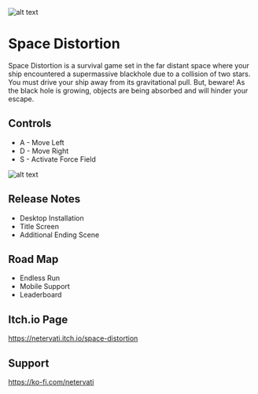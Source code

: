 ![alt text](https://github.com/netervati/space-distortion/blob/main/demo/demo-01.gif?raw=true)
# Space Distortion
Space Distortion is a survival game set in the far distant space where your ship encountered a supermassive blackhole due to a collision of two stars. You must drive your ship away from its gravitational pull. But, beware! As the black hole is growing, objects are being absorbed and will hinder your escape.

## Controls
- A - Move Left
- D - Move Right
- S - Activate Force Field

![alt text](https://github.com/netervati/space-distortion/blob/main/demo/demo-02.gif?raw=true)

## Release Notes
- Desktop Installation
- Title Screen
- Additional Ending Scene

## Road Map
- Endless Run
- Mobile Support
- Leaderboard

## Itch.io Page
https://netervati.itch.io/space-distortion

## Support
https://ko-fi.com/netervati


